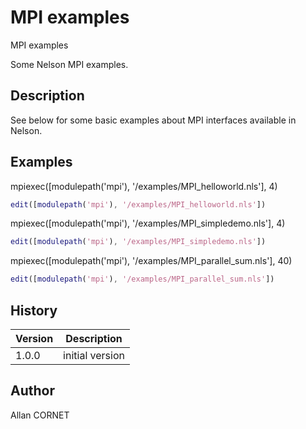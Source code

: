 

# MPI examples


MPI examples

Some Nelson MPI examples.

## Description


  <p>See below for some basic examples about MPI interfaces available in Nelson.</p>


## Examples

mpiexec([modulepath('mpi'), '/examples/MPI_helloworld.nls'], 4)
```matlab
edit([modulepath('mpi'), '/examples/MPI_helloworld.nls'])
```
mpiexec([modulepath('mpi'), '/examples/MPI_simpledemo.nls'], 4)
```matlab
edit([modulepath('mpi'), '/examples/MPI_simpledemo.nls'])
```
mpiexec([modulepath('mpi'), '/examples/MPI_parallel_sum.nls'], 40)
```matlab
edit([modulepath('mpi'), '/examples/MPI_parallel_sum.nls'])
```

## History

|Version|Description|
|------|------|
|1.0.0|initial version|


## Author

Allan CORNET



